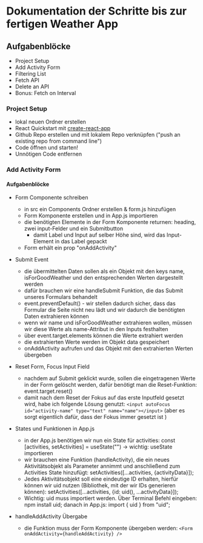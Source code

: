 # Dokumentation der Schritte bis zur fertigen Weather App

## Aufgabenblöcke

- Project Setup
- Add Activity Form
- Filtering List
- Fetch API
- Delete an API
- Bonus: Fetch on Interval

### Project Setup

- lokal neuen Ordner erstellen
- React Quickstart mit [create-react-app](https://create-react-app.dev/docs/getting-started/)
- Github Repo erstellen und mit lokalem Repo verknüpfen ("push an existing repo from command line")
- Code öffnen und starten!
- Unnötigen Code entfernen

### Add Activity Form

#### Aufgabenblöcke

- Form Componente schreiben

  - in src ein Components Ordner erstellen & form.js hinzufügen
  - Form Komponente erstellen und in App.js importieren
  - die benötigten Elemente in der Form Komponente returnen: heading, zwei input-Felder und ein Submitbutton
    - damit Label und Input auf selber Höhe sind, wird das Input-Element in das Label gepackt
  - Form erhält ein prop "onAddActivity"

- Submit Event

  - die übermittelten Daten sollen als ein Objekt mit den keys name, isForGoodWeather und den entsprechenden Werten dargestellt werden
  - dafür brauchen wir eine handleSubmit Funktion, die das Submit unseres Formulars behandelt
  - event.preventDefault() - wir stellen dadurch sicher, dass das Formular die Seite nicht neu lädt und wir dadurch die benötigten Daten extrahieren können
  - wenn wir name und isForGoodWeather extrahieren wollen, müssen wir diese Werte als name-Attribut in den Inputs festhalten
  - über event.target.elements können die Werte extrahiert werden
  - die extrahierten Werte werden im Objekt data gespeichert
  - onAddActivity aufrufen und das Objekt mit den extrahierten Werten übergeben

- Reset Form, Focus Input Field

  - nachdem auf Submit geklickt wurde, sollen die eingetragenen Werte in der Form gelöscht werden, dafür benötigt man die Reset-Funktion: event.target.reset()
  - damit nach dem Reset der Fokus auf das erste Inputfeld gesetzt wird, habe ich folgende Lösung genutzt:
    `<input autoFocus id="activity-name" type="text" name="name"></input>` (aber es sorgt eigentlich dafür, dass der Fokus immer gesetzt ist )

- States und Funktionen in App.js

  - in der App.js benötigen wir nun ein State für activities: const [activities, setActivities] = useState("") -> wichtig: useState importieren
  - wir brauchen eine Funktion (handleActivity), die ein neues Aktivitätsobjekt als Parameter annimmt und anschließend zum Activities State hinzufügt: setActivities([...activities, {activityData}]);
  - Jedes Aktivitätsobjekt soll eine eindeutige ID erhalten, hierfür können wir uid nutzen (Bibliothek, mit der wir IDs generieren können): setActivities([...activities, {id: uid(), ...activityData}]);
  - Wichtig: uid muss importiert werden. Über Terminal Befehl eingeben: npm install uid; danach in App.js: import { uid } from "uid";

- handleAddActivity Übergabe
  - die Funktion muss der Form Komponente übergeben werden: `<Form onAddActivity={handleAddActivity} />`
